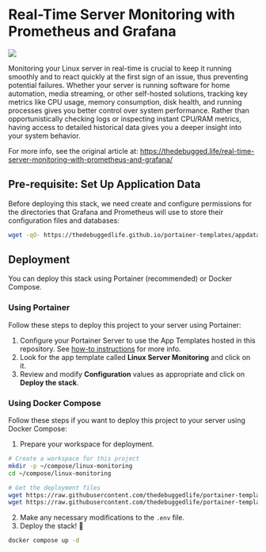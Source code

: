 # Real-Time Server Monitoring with Prometheus and Grafana

![](https://thedebugged.life/content/images/size/w1200/2025/03/monitoring-dashboard-example.png)

Monitoring your Linux server in real-time is crucial to keep it running smoothly and to react quickly at the first sign of an issue, thus preventing potential failures. Whether your server is running software for home automation, media streaming, or other self-hosted solutions, tracking key metrics like CPU usage, memory consumption, disk health, and running processes gives you better control over system performance. Rather than opportunistically checking logs or inspecting instant CPU/RAM metrics, having access to detailed historical data gives you a deeper insight into your system behavior.

For more info, see the original article at: https://thedebugged.life/real-time-server-monitoring-with-prometheus-and-grafana/

## Pre-requisite: Set Up Application Data

Before deploying this stack, we need create and configure permissions for the directories that Grafana and Prometheus will use to store their configuration files and databases:

```bash
wget -qO- https://thedebuggedlife.github.io/portainer-templates/appdata/linux-monitoring.sh | bash
```

## Deployment

You can deploy this stack using Portainer (recommended) or Docker Compose.

### Using Portainer

Follow these steps to deploy this project to your server using Portainer:

1. Configure your Portainer Server to use the App Templates hosted in this repository. See [how-to instructions](../README.md#how-to-use-the-templates) for more info.
2. Look for the app template called **Linux Server Monitoring** and click on it.
3. Review and modify **Configuration** values as appropriate and click on **Deploy the stack**.

### Using Docker Compose

Follow these steps if you want to deploy this project to your server using Docker Compose:

1. Prepare your workspace for deployment.

```bash
# Create a workspace for this project
mkdir -p ~/compose/linux-monitoring
cd ~/compose/linux-monitoring

# Get the deployment files
wget https://raw.githubusercontent.com/thedebuggedlife/portainer-templates/refs/heads/main/linux-monitoring/docker-compose.yml
wget https://raw.githubusercontent.com/thedebuggedlife/portainer-templates/refs/heads/main/linux-monitoring/.env
```

2. Make any necessary modifications to the `.env` file.
3. Deploy the stack! :rocket:

```bash
docker compose up -d
```